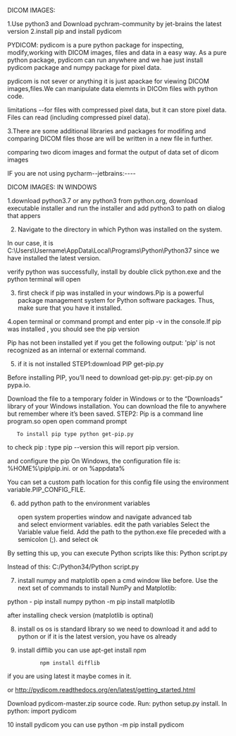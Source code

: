 

DICOM IMAGES:


1.Use python3 and Download pychram-community by jet-brains the latest version
2.install pip and install pydicom 

  PYDICOM:
   pydicom is a pure python package for inspecting, modify,working with DICOM images, files and data in a easy way. As a pure python package, pydicom can run anywhere and we hae just install pydicom package and numpy package for pixel data.

   pydicom is not sever or anything it is just apackae for viewing DICOM images,files.We can manipulate data elemnts in DICOm files with python code.

   limitations --for files with compressed pixel data, but it can store pixel data. Files can read (including compressed pixel data).

3.There are some additional libraries and packages for modifing and comparing DICOM files those are will be written in a new file in further.   
 
comparing two dicom images and format the output of data set of dicom images 

IF you are not using pycharm--jetbrains:----

DICOM IMAGES:
IN WINDOWS

1.download python3.7 or any python3 from python.org, download executable installer
  and run the installer and add python3 to path on dialog that appers 
  

2.  Navigate to the directory in which Python was installed on the system. 


In our case, it is C:\Users\Username\AppData\Local\Programs\Python\Python37 since we have installed the latest version.

 verify python was successfully, install by double click python.exe and the python terminal will open


3. first check if pip was installed in your windows.Pip is a powerful package management system for Python software packages. Thus, make sure that you have it installed.

4.open terminal or command prompt and enter pip -v in the console.If pip was installed , you should see the pip version 

Pip has not been installed yet if you get the following output:
    'pip' is not recognized as an internal or external command.

5. if it is not installed 
   STEP1:download PIP get-pip.py

 Before installing PIP, you’ll need to download get-pip.py: get-pip.py on pypa.io.

Download the file to a temporary folder in Windows or to the “Downloads” library of your Windows installation. You can download the file to anywhere but remember where it’s been saved.
 STEP2: Pip is a command line program.so open 
       open command prompt
   
       To install pip type python get-pip.py

   to check pip :
    type pip --version this will report pip version.

and configure the pip 
 On Windows, the configuration file is: %HOME%\pip\pip.ini.
or on %appdata% 

You can set a custom path location for this config file using the environment variable.PIP_CONFIG_FILE.

6. add python path to the environment variables 

   open  system properties window and navigate advanced tab                      
   and select enviorment variables.
   edit the path variables 
  Select the Variable value field. Add the path to the python.exe file preceded with a semicolon (;). and select ok

By setting this up, you can execute Python scripts like this: Python script.py

Instead of this: C:/Python34/Python script.py


7. install numpy and matplotlib
   open a cmd window like before. Use the next set of commands to install NumPy and Matplotlib:

python - pip install numpy 
python -m pip install matplotlib
 
after installing check version (matplotlib is optinal)

8. install os 
  os is standard library so we need to download it and add to python 
 or 
 if it is the latest version, you have os already

9. install difflib 
  you can use 
              apt-get install npm

              npm install difflib
if you are using latest it maybe comes in it. 

 or 
  http://pydicom.readthedocs.org/en/latest/getting_started.html

Download pydicom-master.zip source code. 
Run: python setup.py install.  In python: import pydicom


10 install pydicom 
   you can use 
     python -m pip install pydicom 



